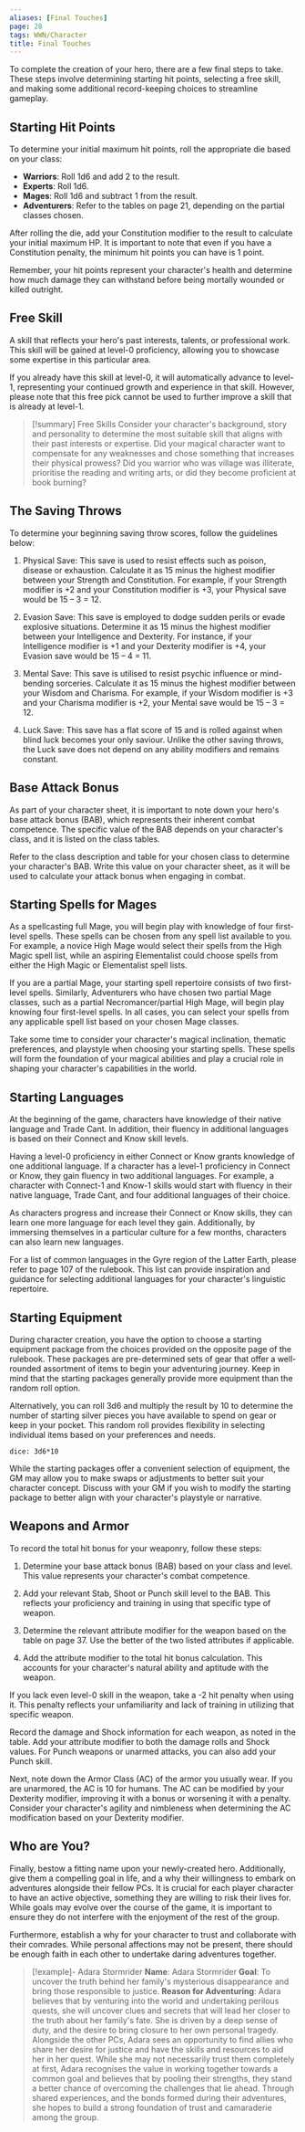 ```yaml
---
aliases: [Final Touches]
page: 28
tags: WWN/Character
title: Final Touches
---
```


To complete the creation of your hero, there are a few final steps to take. These steps involve determining starting hit points, selecting a free skill, and making some additional record-keeping choices to streamline gameplay.

## Starting Hit Points

To determine your initial maximum hit points, roll the appropriate die based on your class:

- **Warriors**: Roll 1d6 and add 2 to the result.
- **Experts**: Roll 1d6.
- **Mages**: Roll 1d6 and subtract 1 from the result.
- **Adventurers**: Refer to the tables on page 21, depending on the partial classes chosen.

After rolling the die, add your Constitution modifier to the result to calculate your initial maximum HP. It is important to note that even if you have a Constitution penalty, the minimum hit points you can have is 1 point.

Remember, your hit points represent your character's health and determine how much damage they can withstand before being mortally wounded or killed outright.

## Free Skill

A skill that reflects your hero's past interests, talents, or professional work. This skill will be gained at level-0 proficiency, allowing you to showcase some expertise in this particular area.

If you already have this skill at level-0, it will automatically advance to level-1, representing your continued growth and experience in that skill. However, please note that this free pick cannot be used to further improve a skill that is already at level-1.

> [!summary] Free Skills
> Consider your character's background, story and personality to determine the most suitable skill that aligns with their past interests or expertise. Did your magical character want to compensate for any weaknesses and chose something that increases their physical prowess? Did you warrior who was village was illiterate, prioritise the reading and writing arts, or did they become proficient at book burning?


## The Saving Throws

To determine your beginning saving throw scores, follow the guidelines below:

1. Physical Save: This save is used to resist effects such as poison, disease or exhaustion. Calculate it as 15 minus the highest modifier between your Strength and Constitution. For example, if your Strength modifier is +2 and your Constitution modifier is +3, your Physical save would be 15 – 3 = 12.

2. Evasion Save: This save is employed to dodge sudden perils or evade explosive situations. Determine it as 15 minus the highest modifier between your Intelligence and Dexterity. For instance, if your Intelligence modifier is +1 and your Dexterity modifier is +4, your Evasion save would be 15 – 4 = 11.

3. Mental Save: This save is utilised to resist psychic influence or mind-bending sorceries. Calculate it as 15 minus the highest modifier between your Wisdom and Charisma. For example, if your Wisdom modifier is +3 and your Charisma modifier is +2, your Mental save would be 15 – 3 = 12.

4. Luck Save: This save has a flat score of 15 and is rolled against when blind luck becomes your only saviour. Unlike the other saving throws, the Luck save does not depend on any ability modifiers and remains constant.

## Base Attack Bonus

As part of your character sheet, it is important to note down your hero's base attack bonus (BAB), which represents their inherent combat competence. The specific value of the BAB depends on your character's class, and it is listed on the class tables.

Refer to the class description and table for your chosen class to determine your character's BAB. Write this value on your character sheet, as it will be used to calculate your attack bonus when engaging in combat.

## Starting Spells for Mages

As a spellcasting full Mage, you will begin play with knowledge of four first-level spells. These spells can be chosen from any spell list available to you. For example, a novice High Mage would select their spells from the High Magic spell list, while an aspiring Elementalist could choose spells from either the High Magic or Elementalist spell lists.

If you are a partial Mage, your starting spell repertoire consists of two first-level spells. Similarly, Adventurers who have chosen two partial Mage classes, such as a partial Necromancer/partial High Mage, will begin play knowing four first-level spells. In all cases, you can select your spells from any applicable spell list based on your chosen Mage classes.

Take some time to consider your character's magical inclination, thematic preferences, and playstyle when choosing your starting spells. These spells will form the foundation of your magical abilities and play a crucial role in shaping your character's capabilities in the world.

## Starting Languages

At the beginning of the game, characters have knowledge of their native language and Trade Cant. In addition, their fluency in additional languages is based on their Connect and Know skill levels.

Having a level-0 proficiency in either Connect or Know grants knowledge of one additional language. If a character has a level-1 proficiency in Connect or Know, they gain fluency in two additional languages. For example, a character with Connect-1 and Know-1 skills would start with fluency in their native language, Trade Cant, and four additional languages of their choice.

As characters progress and increase their Connect or Know skills, they can learn one more language for each level they gain. Additionally, by immersing themselves in a particular culture for a few months, characters can also learn new languages.

For a list of common languages in the Gyre region of the Latter Earth, please refer to page 107 of the rulebook. This list can provide inspiration and guidance for selecting additional languages for your character's linguistic repertoire.

## Starting Equipment

During character creation, you have the option to choose a starting equipment package from the choices provided on the opposite page of the rulebook. These packages are pre-determined sets of gear that offer a well-rounded assortment of items to begin your adventuring journey. Keep in mind that the starting packages generally provide more equipment than the random roll option.

Alternatively, you can roll 3d6 and multiply the result by 10 to determine the number of starting silver pieces you have available to spend on gear or keep in your pocket. This random roll provides flexibility in selecting individual items based on your preferences and needs.

`dice: 3d6*10`

While the starting packages offer a convenient selection of equipment, the GM may allow you to make swaps or adjustments to better suit your character concept. Discuss with your GM if you wish to modify the starting package to better align with your character's playstyle or narrative.

## Weapons and Armor

To record the total hit bonus for your weaponry, follow these steps:

1. Determine your base attack bonus (BAB) based on your class and level. This value represents your character's combat competence.

2. Add your relevant Stab, Shoot or Punch skill level to the BAB. This reflects your proficiency and training in using that specific type of weapon.

3. Determine the relevant attribute modifier for the weapon based on the table on page 37. Use the better of the two listed attributes if applicable.

4. Add the attribute modifier to the total hit bonus calculation. This accounts for your character's natural ability and aptitude with the weapon.
    

If you lack even level-0 skill in the weapon, take a -2 hit penalty when using it. This penalty reflects your unfamiliarity and lack of training in utilizing that specific weapon.

Record the damage and Shock information for each weapon, as noted in the table. Add your attribute modifier to both the damage rolls and Shock values. For Punch weapons or unarmed attacks, you can also add your Punch skill.

Next, note down the Armor Class (AC) of the armor you usually wear. If you are unarmored, the AC is 10 for humans. The AC can be modified by your Dexterity modifier, improving it with a bonus or worsening it with a penalty. Consider your character's agility and nimbleness when determining the AC modification based on your Dexterity modifier.

## Who are You?

Finally, bestow a fitting name upon your newly-created hero. Additionally, give them a compelling goal in life, and a why their willingness to embark on adventures alongside their fellow PCs. It is crucial for each player character to have an active objective, something they are willing to risk their lives for. While goals may evolve over the course of the game, it is important to ensure they do not interfere with the enjoyment of the rest of the group. 

Furthermore, establish a why for your character to trust and collaborate with their comrades. While personal affections may not be present, there should be enough faith in each other to undertake daring adventures together.

> [!example]- Adara Stormrider
> **Name**: Adara Stormrider
> **Goal**: To uncover the truth behind her family's mysterious disappearance and bring those responsible to justice. 
> **Reason for Adventuring**: Adara believes that by venturing into the world and undertaking perilous quests, she will uncover clues and secrets that will lead her closer to the truth about her family's fate. She is driven by a deep sense of duty, and the desire to bring closure to her own personal tragedy. Alongside the other PCs, Adara sees an opportunity to find allies who share her desire for justice and have the skills and resources to aid her in her quest. While she may not necessarily trust them completely at first, Adara recognises the value in working together towards a common goal and believes that by pooling their strengths, they stand a better chance of overcoming the challenges that lie ahead. Through shared experiences, and the bonds formed during their adventures, she hopes to build a strong foundation of trust and camaraderie among the group.
